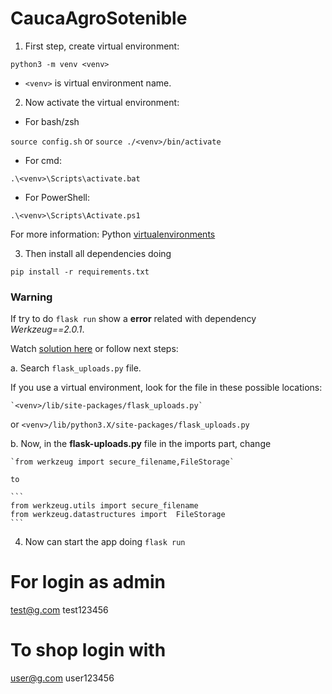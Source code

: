 # CaucaAgroSotenible

1. First step, create virtual environment:

  `python3 -m venv <venv>`

  - `<venv>` is virtual environment name.

2. Now activate the virtual environment:

-  For bash/zsh

  `source config.sh` or `source ./<venv>/bin/activate`

-  For cmd: 

  `.\<venv>\Scripts\activate.bat`

-  For PowerShell: 

  `.\<venv>\Scripts\Activate.ps1`

For more information: Python [virtualenvironments](https://docs.python.org/es/3.8/library/venv.html)

3. Then install all dependencies doing

  `pip install -r requirements.txt`

### Warning

  If try to do `flask run` show a **error** related with dependency *Werkzeug==2.0.1*.

  Watch [solution here](https://stackoverflow.com/questions/61628503/flask-uploads-importerror-cannot-import-name-secure-filename) or follow next steps:

  a. Search `flask_uploads.py` file.

  If you use a virtual environment, look for the file in these possible locations:

    `<venv>/lib/site-packages/flask_uploads.py`
  or
    `<venv>/lib/python3.X/site-packages/flask_uploads.py`

  b. Now, in the **flask-uploads.py** file in the imports part, change

    `from werkzeug import secure_filename,FileStorage`

    to

    ```
    from werkzeug.utils import secure_filename
    from werkzeug.datastructures import  FileStorage
    ```
4. Now can start the app doing `flask run`

# For login as admin
  test@g.com
  test123456

# To shop login with
  user@g.com
  user123456
